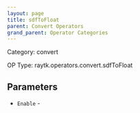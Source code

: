```yaml
---
layout: page
title: sdfToFloat
parent: Convert Operators
grand_parent: Operator Categories
---
```


Category: convert

OP Type: raytk.operators.convert.sdfToFloat

## Parameters

* `Enable` -

